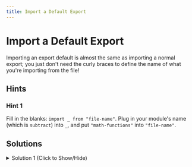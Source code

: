 ```yaml
---
title: Import a Default Export
---
```

# Import a Default Export

Importing an export default is almost the same as importing a normal export; you just don't need the curly braces to define the name of what you're importing from the file!
## Hints

### Hint 1

Fill in the blanks: `import _ from "file-name"`. Plug in your module's name (which is `subtract`) into `_`, and put `"math-functions"` into `"file-name"`.

## Solutions

<details><summary>Solution 1 (Click to Show/Hide)</summary>

```javascript
"use strict";
import subtract from "math_functions";
subtract(7, 4);
```

</details>